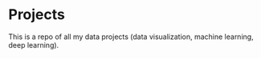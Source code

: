# Projects
This is a repo of all my data projects (data visualization, machine learning, deep learning).
